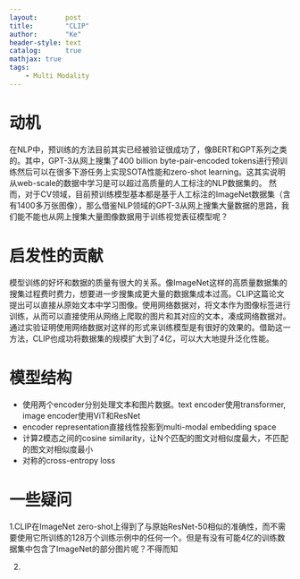 ```yaml
---
layout:       post
title:        "CLIP"
author:       "Ke"
header-style: text
catalog:      true
mathjax: true
tags:
    - Multi Modality
---
```


# 动机
在NLP中，预训练的方法目前其实已经被验证很成功了，像BERT和GPT系列之类的。其中，GPT-3从网上搜集了400 billion byte-pair-encoded tokens进行预训练然后可以在很多下游任务上实现SOTA性能和zero-shot learning。这其实说明从web-scale的数据中学习是可以超过高质量的人工标注的NLP数据集的。
然而，对于CV领域，目前预训练模型基本都是基于人工标注的ImageNet数据集（含有1400多万张图像），那么借鉴NLP领域的GPT-3从网上搜集大量数据的思路，我们能不能也从网上搜集大量图像数据用于训练视觉表征模型呢？
# 启发性的贡献

模型训练的好坏和数据的质量有很大的关系。像ImageNet这样的高质量数据集的搜集过程费时费力，想要进一步搜集成更大量的数据集成本过高。CLIP这篇论文提出可以直接从原始文本中学习图像。使用网络数据对，将文本作为图像标签进行训练，从而可以直接使用从网络上爬取的图片和其对应的文本，凑成网络数据对。通过实验证明使用网络数据对这样的形式来训练模型是有很好的效果的。借助这一方法，CLIP也成功将数据集的规模扩大到了4亿，可以大大地提升泛化性能。
# 模型结构
- 使用两个encoder分别处理文本和图片数据。text encoder使用transformer, image encoder使用ViT和ResNet
- encoder representation直接线性投影到multi-modal embedding space
- 计算2模态之间的cosine similarity，让N个匹配的图文对相似度最大，不匹配的图文对相似度最小
- 对称的cross-entropy loss
# 一些疑问
1.CLIP在ImageNet zero-shot上得到了与原始ResNet-50相似的准确性，而不需要使用它所训练的128万个训练示例中的任何一个。但是有没有可能4亿的训练数据集中包含了ImageNet的部分图片呢？不得而知 

2.
